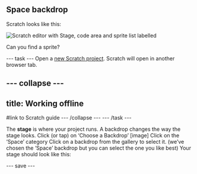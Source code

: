 ## Space backdrop

Scratch looks like this:

![Scratch editor with Stage, code area and sprite list labelled](images/scratch-editor-labelled.png)

Can you find a sprite?

--- task ---
Open a [new Scratch project](http://rpf.io/scratch-new). Scratch will open in another browser tab. 

--- collapse ---
---
title: Working offline
---
#link to Scratch guide
--- /collapse ---
--- /task ---

The **stage** is where your project runs. A backdrop changes the way the stage looks.
Click (or tap) on ‘Choose a Backdrop’
[image]
Click on the ‘Space’ category
Click on a backdrop from the gallery to select it. (we’ve chosen the ‘Space’ backdrop but you can select the one you like best)
Your stage should look like this:

--- save ---
